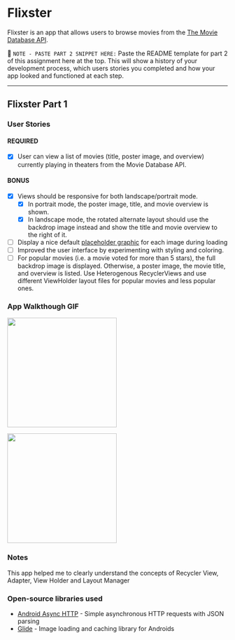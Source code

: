 # Flixster
Flixster is an app that allows users to browse movies from the [The Movie Database API](http://docs.themoviedb.apiary.io/#).

📝 `NOTE - PASTE PART 2 SNIPPET HERE:` Paste the README template for part 2 of this assignment here at the top. This will show a history of your development process, which users stories you completed and how your app looked and functioned at each step.

---

## Flixster Part 1

### User Stories

#### REQUIRED
- [X]  User can view a list of movies (title, poster image, and overview) currently playing in theaters from the Movie Database API.

#### BONUS
- [X]  Views should be responsive for both landscape/portrait mode.
   - [X]  In portrait mode, the poster image, title, and movie overview is shown.
   - [X]  In landscape mode, the rotated alternate layout should use the backdrop image instead and show the title and movie overview to the right of it.

- [ ]  Display a nice default [placeholder graphic](https://guides.codepath.org/android/Displaying-Images-with-the-Glide-Library#advanced-usage) for each image during loading
- [ ]  Improved the user interface by experimenting with styling and coloring.
- [ ]  For popular movies (i.e. a movie voted for more than 5 stars), the full backdrop image is displayed. Otherwise, a poster image, the movie title, and overview is listed. Use Heterogenous RecyclerViews and use different ViewHolder layout files for popular movies and less popular ones.

### App Walkthough GIF


<img src=https://github.com/JayavardhaniKathika/Flixster/blob/master/WalkThrough_Protrait.gif width=250><br>



<img src=https://github.com/JayavardhaniKathika/Flixster/blob/master/WalkThrough_Landscape.gif width=250><br>


### Notes
This app helped me to clearly understand the concepts of Recycler View, Adapter, View Holder and Layout Manager

### Open-source libraries used

- [Android Async HTTP](https://github.com/codepath/CPAsyncHttpClient) - Simple asynchronous HTTP requests with JSON parsing
- [Glide](https://github.com/bumptech/glide) - Image loading and caching library for Androids
